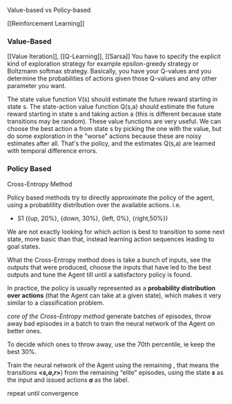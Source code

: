 Value-based vs Policy-based

[[Reinforcement Learning]]

### Value-Based
[[Value Iteration]], [[Q-Learning]], [[Sarsa]]
You have to specify the explicit kind of exploration strategy for example epsilon-greedy strategy or Boltzmann softmax strategy. Basically, you have your Q-values and you determine the probabilities of actions given those Q-values and any other parameter you want.

The state value function V(s) should estimate the future reward starting in state s. The state-action value function Q(s,a) should estimate the future reward starting in state s and taking action a (this is different because state transitions may be random). These value functions are very useful. We can choose the best action a from state s by picking the one with the value, but do some exploration in the "worse" actions because these are noisy estimates after all. That's the policy, and the estimates Q(s,a) are learned with temporal difference errors.

### Policy Based
Cross-Entropy Method

Policy based methods try to directly approximate the policy of the agent, using a probablility distribution over the available actions.  i.e.

- S1 ({up, 20%}, {down, 30%}, {left, 0%}, {right,50%})

We are not exactly looking for which action is best to transition to some next state, more basic than that, instead learning action sequences leading to goal states.

What the Cross-Entropy method does is take a bunch of inputs, see the outputs that were produced, choose the inputs that have led to the best outputs and tune the Agent till until a satisfactory policy is found.

In practice, the policy is usually represented as a **probability distribution over actions** (that the Agent can take at a given state), which makes it very similar to a classification problem.

*core of the Cross-Entropy method*
 generate batches of episodes, throw away bad episodes in a batch to train the neural network of the Agent on better ones. 
 
 To decide which ones to throw away, use the 70th percentile, ie keep the best 30%.
 
 Train the neural network of the Agent using the remaining , that means the transitions **<_s_,_a_,_r_\>**) from the remaining “elite” episodes, using the state **_s_** as the input and issued actions **_a_** as the label.
 
 repeat until convergence